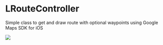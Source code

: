 LRouteController
================

Simple class to get and draw route with optional waypoints using Google Maps SDK for iOS


[![](http://lukagabric.com/wp-content/uploads/2013/05/LRouteControllerSample.png)](http://lukagabric.com/wp-content/uploads/2013/05/LRouteControllerSample.png)
